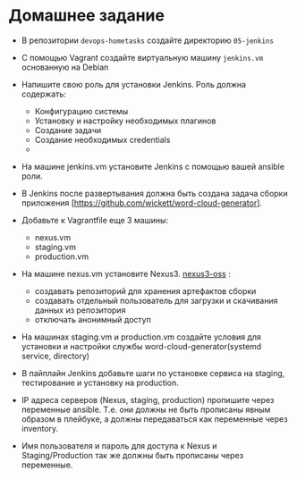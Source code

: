 # Домашнее задание 

- В репозитории `devops-hometasks` создайте директорию `05-jenkins`
- C помощью Vagrant создайте виртуальную машину `jenkins.vm` основанную на Debian
- Напишите свою роль для установки Jenkins. Роль должна содержать:
  - Конфигурацию системы
  - Установку и настройку необходимых плагинов
  - Создание задачи
  - Создание необходимых credentials
  - 
- На машине jenkins.vm установите Jenkins с помощью вашей ansible роли.
- В Jenkins после развертывания должна быть создана задача сборки приложения [https://github.com/wickett/word-cloud-generator].

- Добавьте к Vagrantfile  еще 3 машины:
  - nexus.vm
  - staging.vm
  - production.vm
- На машине nexus.vm установите Nexus3. [nexus3-oss](https://github.com/ansible-ThoTeam/nexus3-oss) :
  - создавать репозиторий для хранения артефактов сборки
  - создавать отдельный пользователь для загрузки и скачивания данных из репозитория
  - отключать анонимный доступ
- На машинах staging.vm и production.vm создайте условия для установки и настройки службы word-cloud-generator(systemd service, directory)
- В пайплайн Jenkins добавьте шаги по установке сервиса на staging, тестирование и установку на production.
- IP адреса серверов (Nexus, staging, production) пропишите через переменные ansible. Т.е. они должны не быть прописаны явным образом в плейбуке, а должны передаваться как переменные через inventory.
- Имя пользователя и пароль для доступа к Nexus и Staging/Production так же должны быть прописаны через переменные.
